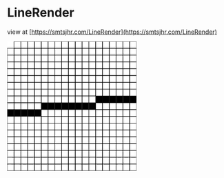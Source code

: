 # LineRender

view at [https://smtsjhr.com/LineRender](https://smtsjhr.com/LineRender)

![animated gif](https://github.com/smtsjhr/LineRender/blob/master/LineRender_300.gif)
 